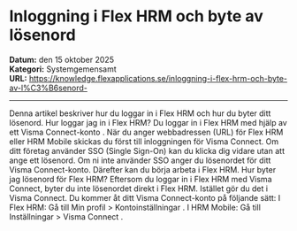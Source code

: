# Inloggning i Flex HRM och byte av lösenord

**Datum:** den 15 oktober 2025  
**Kategori:** Systemgemensamt  
**URL:** https://knowledge.flexapplications.se/inloggning-i-flex-hrm-och-byte-av-l%C3%B6senord-

---

Denna artikel beskriver hur du loggar in i Flex HRM och hur du byter ditt lösenord.
Hur loggar jag in i Flex HRM?
Du loggar in i Flex HRM med hjälp av ett
Visma Connect-konto
.
När du anger webbadressen (URL) för Flex HRM eller HRM Mobile skickas du först till inloggningen för Visma Connect.
Om ditt företag använder
SSO (Single Sign-On)
kan du klicka dig vidare utan att ange ett lösenord.
Om ni inte använder SSO anger du lösenordet för ditt Visma Connect-konto. Därefter kan du börja arbeta i Flex HRM.
Hur byter jag lösenord för Flex HRM?
Eftersom du loggar in i Flex HRM med Visma Connect, byter du inte lösenordet direkt i Flex HRM. Istället gör du det i Visma Connect.
Du kommer åt ditt Visma Connect-konto på följande sätt:
I Flex HRM:
Gå till
Min profil > Kontoinställningar
.
I HRM Mobile:
Gå till
Inställningar > Visma Connect
.
